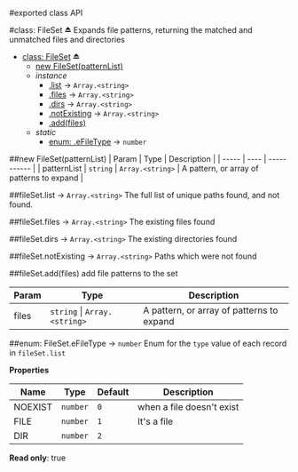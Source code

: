 #exported class API

<a name="exp_module_file-set--FileSet"></a>
#class: FileSet ⏏
Expands file patterns, returning the matched and unmatched files and directories


* [class: FileSet](#exp_module_file-set--FileSet) ⏏
  * [new FileSet(patternList)](#new_module_file-set--FileSet_new)
  * _instance_
    * [.list](#module_file-set--FileSet#list) → <code>Array.&lt;string&gt;</code>
    * [.files](#module_file-set--FileSet#files) → <code>Array.&lt;string&gt;</code>
    * [.dirs](#module_file-set--FileSet#dirs) → <code>Array.&lt;string&gt;</code>
    * [.notExisting](#module_file-set--FileSet#notExisting) → <code>Array.&lt;string&gt;</code>
    * [.add(files)](#module_file-set--FileSet#add)
  * _static_
    * [enum: .eFileType](#module_file-set--FileSet.eFileType) → <code>number</code>

<a name="new_module_file-set--FileSet_new"></a>
##new FileSet(patternList)
| Param | Type | Description |
| ----- | ---- | ----------- |
| patternList | <code>string</code> \| <code>Array.&lt;string&gt;</code> | A pattern, or array of patterns to expand |

<a name="module_file-set--FileSet#list"></a>
##fileSet.list → <code>Array.&lt;string&gt;</code>
The full list of unique paths found, and not found.

<a name="module_file-set--FileSet#files"></a>
##fileSet.files → <code>Array.&lt;string&gt;</code>
The existing files found

<a name="module_file-set--FileSet#dirs"></a>
##fileSet.dirs → <code>Array.&lt;string&gt;</code>
The existing directories found

<a name="module_file-set--FileSet#notExisting"></a>
##fileSet.notExisting → <code>Array.&lt;string&gt;</code>
Paths which were not found

<a name="module_file-set--FileSet#add"></a>
##fileSet.add(files)
add file patterns to the set

| Param | Type | Description |
| ----- | ---- | ----------- |
| files | <code>string</code> \| <code>Array.&lt;string&gt;</code> | A pattern, or array of patterns to expand |

<a name="module_file-set--FileSet.eFileType"></a>
##enum: FileSet.eFileType → <code>number</code>
Enum for the `type` value of each record in `fileSet.list`

**Properties**

| Name | Type | Default | Description |
| ---- | ---- | ------- |----------- |
| NOEXIST | <code>number</code> | `0` | when a file doesn't exist |
| FILE | <code>number</code> | `1` | It's a file |
| DIR | <code>number</code> | `2` |  |

**Read only**: true  

